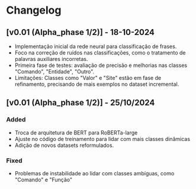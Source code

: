 # Changelog

## [v0.01 (Alpha_phase 1/2)] - 18-10-2024
- Implementação inicial da rede neural para classificação de frases.
- Foco na correção de ruídos nas classificações, como o tratamento de palavras auxiliares incorretas.
- Primeira fase de testes: avaliação de precisão e melhorias nas classes "Comando", "Entidade", "Outro".
- Limitações: Classes como "Valor" e "Site" estão em fase de refinamento, precisando de mais exemplos no dataset incremental.

## [v0.01 (Alpha_phase 1/2)] - 25/10/2024
### Added
- Troca de arquitetura de BERT para RoBERTa-large
- Ajuste no código de treinamento para lidar com mais classes dinâmicas
- Adição de novos datasets reformulados.

### Fixed
- Problemas de instabilidade ao lidar com classes ambíguas, como "Comando" e "Função"
